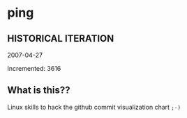# ping

## HISTORICAL ITERATION
2007-04-27

Incremented: 3616

## What is this?? 
Linux skills to hack the github commit visualization chart `;-)`
